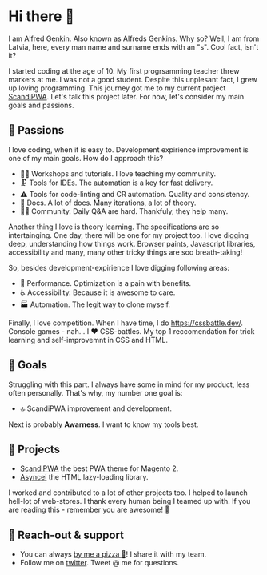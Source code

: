 # Hi there 👋

I am Alfred Genkin. Also known as Alfreds Genkins. Why so? Well, I am from Latvia, here, every man name and surname ends with an "s". Cool fact, isn't it?

I started coding at the age of 10. My first progrsamming teacher threw markers at me. I was not a good student. Despite this unplesant fact, I grew up loving programming. This journey got me to my current project [ScandiPWA](github.com/scandipwa). Let's talk this project later. For now, let's consider my main goals and passions.

## 🤤 Passions

I love coding, when it is easy to. Development expirience improvement is one of my main goals. How do I approach this?

- 👨‍🏫 Workshops and tutorials. I love teaching my community.
- 🗜 Tools for IDEs. The automation is a key for fast delivery.
- ⚠️ Tools for code-linting and CR automation. Quality and consistency.
- 📒 Docs. A lot of docs. Many iterations, a lot of theory.
- 👯‍♂️ Community. Daily Q&A are hard. Thankfuly, they help many.

Another thing I love is theory learning. The specifications are so intertainging. One day, there will be one for my project too. I love digging deep, understanding how things work. Browser paints, Javascript libraries, accessibility and many, many other tricky things are soo breath-taking!

So, besides development-expirience I love digging following areas:

- 🎢 Performance. Optimization is a pain with benefits.
- ♿️ Accessibility. Because it is awesome to care.
- 🏭 Automation. The legit way to clone myself.

Finally, I love competition. When I have time, I do https://cssbattle.dev/. Console games - nah... I ❤️ CSS-battles. My top 1 reccomendation for trick learning and self-improvemnt in CSS and HTML.

## 🚀 Goals

Struggling with this part. I always have some in mind for my product, less often personally. That's why, my number one goal is:

- 🔝 ScandiPWA improvement and development.

Next is probably **Awarness**. I want to know my tools best.

## 💼 Projects

- [ScandiPWA](github.com/scandipwa) the best PWA theme for Magento 2.
- [Asyncei](github.com/alfredsgenkins/asyncei) the HTML lazy-loading library.

I worked and contributed to a lot of other projects too. I helped to launch hell-lot of web-stores. I thank every human being I teamed up with. If you are reading this - remember you are awesome! 🥰

## 📢 Reach-out & support

- You can always [by me a pizza 🍕](https://www.buymeacoffee.com/alfredsgenkins)! I share it with my team.
- Follow me on [twitter](https://twitter.com/GenkinAlfred). Tweet @ me for questions.
